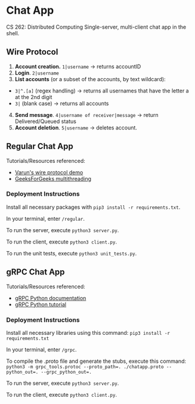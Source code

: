 # Chat App
CS 262: Distributed Computing
Single-server, multi-client chat app in the shell.

## Wire Protocol
1. **Account creation.** `1|username` → returns accountID
2. **Login**. `2|username`
3. **List accounts** (or a subset of the accounts, by text wildcard):
  - `3|^.[a]` (regex handling) → returns all usernames that have the letter a at the 2nd digit
  - `3|`  (blank case) → returns all accounts
4. **Send message**. `4|username of receiver|message` → return Delivered/Queued status
5. **Account deletion**. `5|username` → deletes account.


## Regular Chat App

Tutorials/Resources referenced: 
- [Varun's wire protocol demo](https://github.com/vargandhi/cs262-WP)
- [GeeksForGeeks multithreading](https://www.geeksforgeeks.org/socket-programming-multi-threading-python/)

### Deployment Instructions

Install all necessary packages with
`pip3 install -r requirements.txt`.

In your terminal, enter `/regular`.

To run the server, execute `python3 server.py`.

To run the client, execute `python3 client.py`.

To run the unit tests, execute `python3 unit_tests.py`.

## gRPC Chat App

Tutorials/Resources referenced:
- [gRPC Python documentation](https://grpc.io/docs/languages/python/basics)
- [gRPC Python tutorial](https://www.velotio.com/engineering-blog/grpc-implementation-using-python)

### Deployment Instructions

Install all necessary libraries using this command:
```pip3 install -r requirements.txt```

In your terminal, enter `/grpc`.

To compile the .proto file and generate the stubs, execute this command:
```python3 -m grpc_tools.protoc --proto_path=. ./chatapp.proto --python_out=. --grpc_python_out=. ```

To run the server, execute `python3 server.py`.

To run the client, execute `python3 client.py`.